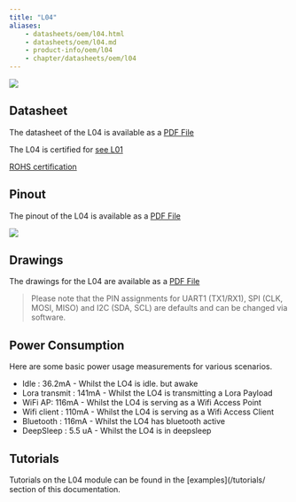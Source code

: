 ```yaml
---
title: "L04"
aliases:
    - datasheets/oem/l04.html
    - datasheets/oem/l04.md
    - product-info/oem/l04
    - chapter/datasheets/oem/l04
---
```


![](/gitbook/assets/l04-1.png) 

## Datasheet

The datasheet of the L04 is available as a [PDF File](/gitbook/assets/specsheets/Pycom_002_Specsheets_L04_v2.pdf)

The L04 is certified for [see L01](../l01/)

[ROHS certification](/gitbook/assets/RoHs_declarations/RoHS-for-L04(8286-00032P)-20190523.pdf)

## Pinout

The pinout of the L04 is available as a [PDF File](/gitbook/assets/l04-pinout.pdf)

![](/gitbook/assets/l04-pinout.png)

## Drawings

The drawings for the L04 are available as a [PDF File](/gitbook/assets/l04-drawing.pdf)



> Please note that the PIN assignments for UART1 \(TX1/RX1\), SPI \(CLK, MOSI, MISO\) and I2C \(SDA, SCL\) are defaults and can be changed via software.

## Power Consumption

Here are some basic power usage measurements for various scenarios.

* Idle : 36.2mA - Whilst the LO4 is idle. but awake
* Lora transmit : 141mA - Whilst the LO4 is transmitting a Lora Payload
* WiFi AP: 116mA - Whilst the LO4 is serving as a Wifi Access Point
* Wifi client : 110mA - Whilst the LO4 is serving as a Wifi Access Client
* Bluetooth  : 116mA - Whilst the LO4 has bluetooth active  
* DeepSleep : 5.5 uA - Whilst the LO4 is in deepsleep

## Tutorials

Tutorials on the L04 module can be found in the [examples](/tutorials/ section of this documentation. 
